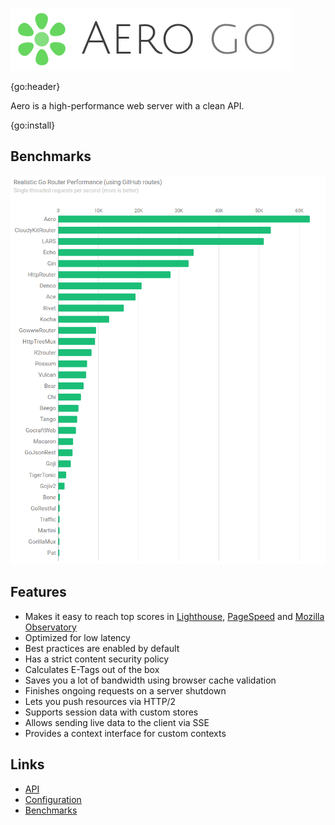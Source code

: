 ![Aero Go Logo](docs/media/aero.go.png)

{go:header}

Aero is a high-performance web server with a clean API.

{go:install}

## Benchmarks

[![Web server performance](docs/media/server-performance.png)](docs/Benchmarks.md)

## Features

- Makes it easy to reach top scores in [Lighthouse](https://developers.google.com/web/tools/lighthouse/), [PageSpeed](https://developers.google.com/speed/pagespeed/insights/) and [Mozilla Observatory](https://observatory.mozilla.org/)
- Optimized for low latency
- Best practices are enabled by default
- Has a strict content security policy
- Calculates E-Tags out of the box
- Saves you a lot of bandwidth using browser cache validation
- Finishes ongoing requests on a server shutdown
- Lets you push resources via HTTP/2
- Supports session data with custom stores
- Allows sending live data to the client via SSE
- Provides a context interface for custom contexts

## Links

- [API](docs/API.md)
- [Configuration](docs/Configuration.md)
- [Benchmarks](docs/Benchmarks.md)
